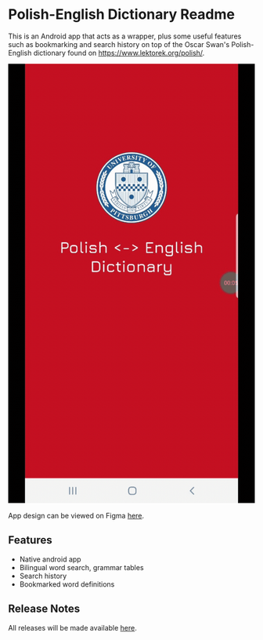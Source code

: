 # Polish-English Dictionary Readme

This is an Android app that acts as a wrapper, plus some useful features such as bookmarking and search history on top of the Oscar Swan's Polish-English dictionary found on https://www.lektorek.org/polish/. 

![preview](resources/preview.gif)

App design can be viewed on Figma [here](https://www.figma.com/file/43WIc7Am6sUQDT2wlg9rof/Polish-English-Dictionary?node-id=35%3A389).

## Features

*  Native android app
*  Bilingual word search, grammar tables
*  Search history
*  Bookmarked word definitions

## Release Notes

All releases will be made available [here](https://github.com/hakanyildizhan/polish-english-dictionary/releases).